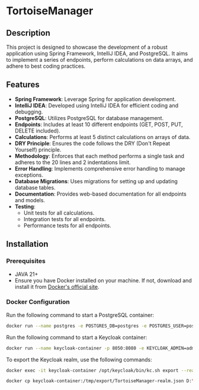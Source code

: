 # TortoiseManager

## Description

This project is designed to showcase the development of a robust application using Spring Framework, IntelliJ IDEA, and PostgreSQL. It aims to implement a series of endpoints, perform calculations on data arrays, and adhere to best coding practices.

## Features

- **Spring Framework**: Leverage Spring for application development.
- **IntelliJ IDEA**: Developed using IntelliJ IDEA for efficient coding and debugging.
- **PostgreSQL**: Utilizes PostgreSQL for database management.
- **Endpoints**: Includes at least 10 different endpoints (GET, POST, PUT, DELETE included).
- **Calculations**: Performs at least 5 distinct calculations on arrays of data.
- **DRY Principle**: Ensures the code follows the DRY (Don't Repeat Yourself) principle.
- **Methodology**: Enforces that each method performs a single task and adheres to the 20 lines and 2 indentations limit.
- **Error Handling**: Implements comprehensive error handling to manage exceptions.
- **Database Migrations**: Uses migrations for setting up and updating database tables.
- **Documentation**: Provides web-based documentation for all endpoints and models.
- **Testing**:
  - Unit tests for all calculations.
  - Integration tests for all endpoints.
  - Performance tests for all endpoints.

## Installation

### Prerequisites

- JAVA 21+
- Ensure you have Docker installed on your machine. If not, download and install it from [Docker's official site](https://www.docker.com/get-started).

### Docker Configuration

Run the following command to start a PostgreSQL container:

```bash
docker run --name postgres -e POSTGRES_DB=postgres -e POSTGRES_USER=postgres -e POSTGRES_PASSWORD=123 -p 5433:5432 -d postgres:latest
```

Run the following command to start a Keycloak container:
```bash
docker run --name keycloak-container -p 8050:8080 -e KEYCLOAK_ADMIN=admin -e KEYCLOAK_ADMIN_PASSWORD=admin quay.io/keycloak/keycloak:24.0.4 start-dev
```

To export the Keycloak realm, use the following commands:

```bash
docker exec -it keycloak-container /opt/keycloak/bin/kc.sh export --realm TortoiseManager --dir /tmp/export

docker cp keycloak-container:/tmp/export/TortoiseManager-realm.json D:\
```
